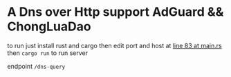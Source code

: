 # A Dns over Http support AdGuard && ChongLuaDao

to run just install rust and cargo
then edit port and host at [line 83 at main.rs](https://github.com/thedtvn/AdGuard-ChongLuaDao-Cloudflare-DOH/blob/main/src/main.rs#L83)
then `cargo run` to run server

endpoint `/dns-query`
